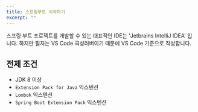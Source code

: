 ```yaml
---
title: 스프링부트 시작하기
excerpt: ""
---
```


스프링 부트 프로젝트를 개발할 수 있는 대표적인 IDE는 'Jetbrains IntelliJ IDEA' 입니다. 하지만 필자는 VS Code 극성러버이기 때문에 VS Code 기준으로 작성합니다.

## 전제 조건

- JDK 8 이상
- `Extension Pack for Java` 익스텐션
- `Lombok` 익스텐션
- `Spring Boot Extension Pack` 익스텐션
